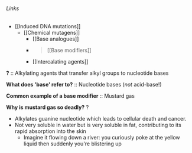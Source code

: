 ###### Links
- [[Induced DNA mutations]]
	- [[Chemical mutagens]]
		- [[Base analogues]]
		- > [[Base modifiers]]
		- [[Intercalating agents]]

**?** :: Alkylating agents that transfer alkyl groups to nucleotide bases

**What does 'base' refer to?** :: Nucleotide bases (*not* acid-base!)

**Common example of a base modifier** :: Mustard gas

**Why is mustard gas so deadly?** 
?
- Alkylates guanine nucleotide which leads to cellular death and cancer.
- Not very soluble in water but is very soluble in fat, contributing to its rapid absorption into the skin
	- Imagine it flowing down a river: you curiously poke at the yellow liquid then suddenly you're blistering up

